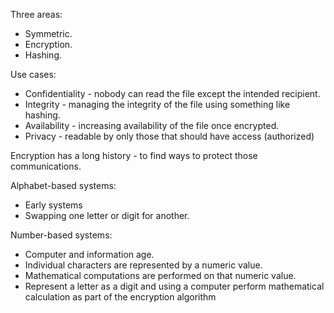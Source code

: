 Three areas:
  - Symmetric.
  - Encryption.
  - Hashing.

Use cases:
  - Confidentiality - nobody can read the file except the intended recipient.
  - Integrity - managing the integrity of the file using something like hashing.
  - Availability - increasing availability of the file once encrypted.
  - Privacy - readable by only those that should have access (authorized)

Encryption has a long history - to find ways to protect those communications.

Alphabet-based systems:
  - Early systems
  - Swapping one letter or digit for another.

Number-based systems:
  - Computer and information age.
  - Individual characters are represented by a numeric value.
  - Mathematical computations are performed on that numeric value.
  - Represent a letter as a digit and using a computer perform mathematical calculation as part of the encryption algorithm